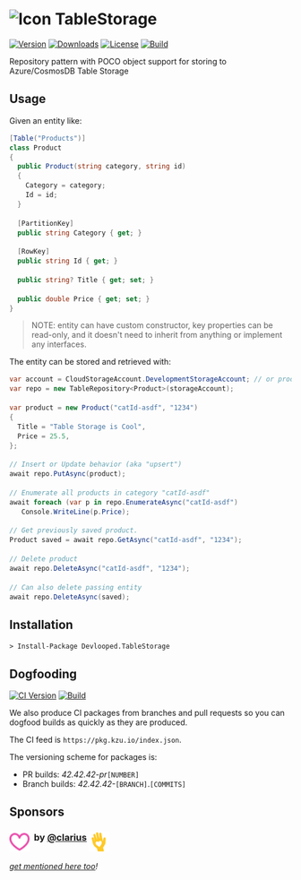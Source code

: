 ![Icon](assets/img/icon32.png) TableStorage
============

[![Version](https://img.shields.io/nuget/v/Devlooped.TableStorage.svg?color=royalblue)](https://www.nuget.org/packages/Devlooped.TableStorage)
[![Downloads](https://img.shields.io/nuget/dt/Devlooped.TableStorage.svg?color=green)](https://www.nuget.org/packages/Devlooped.TableStorage)
[![License](https://img.shields.io/github/license/devlooped/TableStorage.svg?color=blue)](https://github.com/devlooped/TableStorage/blob/main/LICENSE)
[![Build](https://github.com/devlooped/TableStorage/workflows/build/badge.svg?branch=main)](https://github.com/devlooped/TableStorage/actions)

Repository pattern with POCO object support for storing to Azure/CosmosDB Table Storage

## Usage

Given an entity like:

```csharp
[Table("Products")]
class Product 
{
  public Product(string category, string id) 
  {
    Category = category;
    Id = id;
  }

  [PartitionKey]
  public string Category { get; }  

  [RowKey]
  public string Id { get; }

  public string? Title { get; set; }

  public double Price { get; set; }
}
```

> NOTE: entity can have custom constructor, key properties can be read-only, 
and it doesn't need to inherit from anything or implement any interfaces.

The entity can be stored and retrieved with:

```csharp
var account = CloudStorageAccount.DevelopmentStorageAccount; // or production one
var repo = new TableRepository<Product>(storageAccount);

var product = new Product("catId-asdf", "1234") 
{
  Title = "Table Storage is Cool",
  Price = 25.5,
};

// Insert or Update behavior (aka "upsert")
await repo.PutAsync(product);

// Enumerate all products in category "catId-asdf"
await foreach (var p in repo.EnumerateAsync("catId-asdf")
   Console.WriteLine(p.Price);

// Get previously saved product.
Product saved = await repo.GetAsync("catId-asdf", "1234");

// Delete product
await repo.DeleteAsync("catId-asdf", "1234");

// Can also delete passing entity
await repo.DeleteAsync(saved);
```

## Installation

```
> Install-Package Devlooped.TableStorage
```


## Dogfooding

[![CI Version](https://img.shields.io/endpoint?url=https://shields.kzu.io/vpre/Devlooped.TableStorage/main&label=nuget.ci&color=brightgreen)](https://pkg.kzu.io/index.json)
[![Build](https://github.com/devlooped/TableStorage/workflows/build/badge.svg?branch=main)](https://github.com/devlooped/TableStorage/actions)

We also produce CI packages from branches and pull requests so you can dogfood builds as quickly as they are produced. 

The CI feed is `https://pkg.kzu.io/index.json`. 

The versioning scheme for packages is:

- PR builds: *42.42.42-pr*`[NUMBER]`
- Branch builds: *42.42.42-*`[BRANCH]`.`[COMMITS]`



## Sponsors

<h3 style="vertical-align: text-top" id="by-clarius">
<img src="https://raw.githubusercontent.com/devlooped/oss/main/assets/images/sponsors.svg" alt="sponsors" height="36" width="36" style="vertical-align: text-top; border: 0px; padding: 0px; margin: 0px">&nbsp;&nbsp;by&nbsp;<a href="https://github.com/clarius">@clarius</a>&nbsp;<img src="https://raw.githubusercontent.com/clarius/branding/main/logo/logo.svg" alt="sponsors" height="36" width="36" style="vertical-align: text-top; border: 0px; padding: 0px; margin: 0px">
</h3>

*[get mentioned here too](https://github.com/sponsors/devlooped)!*